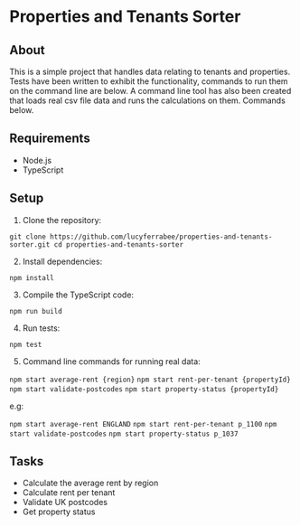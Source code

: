 # Properties and Tenants Sorter

## About
This is a simple project that handles data relating to tenants and properties.
Tests have been written to exhibit the functionality, commands to run them on the command line are below.
A command line tool has also been created that loads real csv file data and runs the calculations on them. Commands below.

## Requirements
- Node.js
- TypeScript

## Setup

1. Clone the repository:

```git clone https://github.com/lucyferrabee/properties-and-tenants-sorter.git cd properties-and-tenants-sorter```

2. Install dependencies:

```npm install```

3. Compile the TypeScript code:

```npm run build```

4. Run tests:

```npm test```

5. Command line commands for running real data:

```npm start average-rent {region}```
```npm start rent-per-tenant {propertyId}```
```npm start validate-postcodes```
```npm start property-status {propertyId}```

e.g:

```npm start average-rent ENGLAND```
```npm start rent-per-tenant p_1100```
```npm start validate-postcodes```
```npm start property-status p_1037```

## Tasks

- Calculate the average rent by region
- Calculate rent per tenant
- Validate UK postcodes
- Get property status